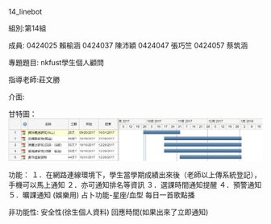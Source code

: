 14_linebot

組別:第14組

成員: 
0424025 賴榆涵
0424037 陳沛穎
0424047 張巧竺
0424057 蔡筑涵

專題題目: nkfust學生個人顧問

指導老師:莊文勝

介面:

甘特圖：
![image](https://github.com/gg49576jjop/16_virtual_money/blob/master/0.PNG)

功能：
１．在網路連線環境下，學生當學期成績出來後（老師以上傳系統登記），手機可以馬上通知
２．亦可通知排名等資訊
３．選課時間通知提醒
４．預警通知
５．曠課通知
(娛樂用)
占卜功能-星座/血型
每日一首歌點播

非功能性:
安全性(徐生個人資料)
回應時間(如果出來了立即通知)
